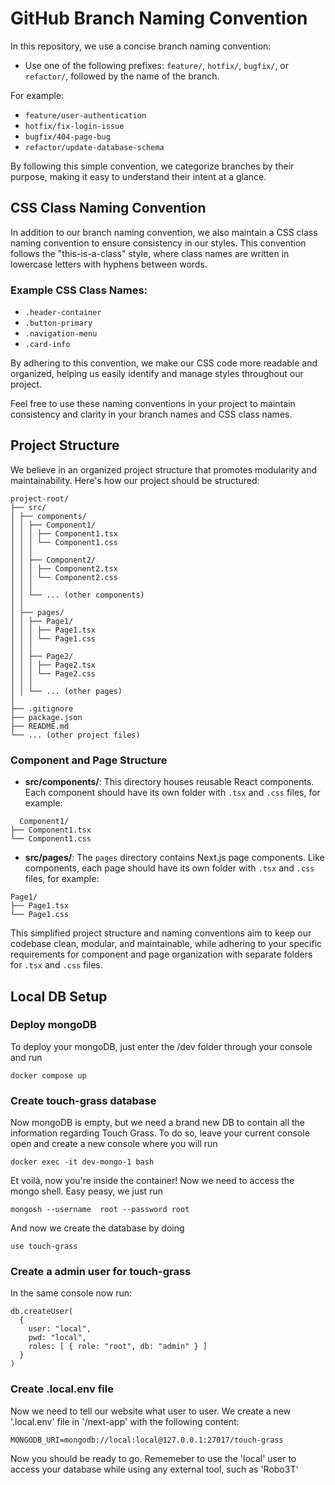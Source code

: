 # GitHub Branch Naming Convention

In this repository, we use a concise branch naming convention:

- Use one of the following prefixes: `feature/`, `hotfix/`, `bugfix/`, or `refactor/`, followed by the name of the branch.

For example:
- `feature/user-authentication`
- `hotfix/fix-login-issue`
- `bugfix/404-page-bug`
- `refactor/update-database-schema`

By following this simple convention, we categorize branches by their purpose, making it easy to understand their intent at a glance.

## CSS Class Naming Convention

In addition to our branch naming convention, we also maintain a CSS class naming convention to ensure consistency in our styles. This convention follows the "this-is-a-class" style, where class names are written in lowercase letters with hyphens between words.

### Example CSS Class Names:

- `.header-container`
- `.button-primary`
- `.navigation-menu`
- `.card-info`

By adhering to this convention, we make our CSS code more readable and organized, helping us easily identify and manage styles throughout our project.

Feel free to use these naming conventions in your project to maintain consistency and clarity in your branch names and CSS class names.

## Project Structure

We believe in an organized project structure that promotes modularity and maintainability. Here's how our project should be structured:
```
project-root/
├── src/
│ ├── components/
│ │ ├── Component1/
│ │ │ ├── Component1.tsx
│ │ │ └── Component1.css
│ │ │
│ │ ├── Component2/
│ │ │ ├── Component2.tsx
│ │ │ └── Component2.css
│ │ │
│ │ └── ... (other components)
│ │
│ ├── pages/
│ │ ├── Page1/
│ │ │ ├── Page1.tsx
│ │ │ └── Page1.css
│ │ │
│ │ ├── Page2/
│ │ │ ├── Page2.tsx
│ │ │ └── Page2.css
│ │ │
│ │ └── ... (other pages)
│
├── .gitignore
├── package.json
├── README.md
└── ... (other project files)
```
### Component and Page Structure

- **src/components/**: This directory houses reusable React components. Each component should have its own folder with `.tsx` and `.css` files, for example:
```
  Component1/
├── Component1.tsx
└── Component1.css
```

- **src/pages/**: The `pages` directory contains Next.js page components. Like components, each page should have its own folder with `.tsx` and `.css` files, for example:
```
Page1/
├── Page1.tsx
└── Page1.css
```

This simplified project structure and naming conventions aim to keep our codebase clean, modular, and maintainable, while adhering to your specific requirements for component and page organization with separate folders for `.tsx` and `.css` files.

## Local DB Setup

### Deploy mongoDB 
To deploy your mongoDB, just enter the /dev folder through your console and run 
```
docker compose up
```

### Create touch-grass database
Now mongoDB is empty, but we need a brand new DB to contain all the information regarding Touch Grass. To do so, leave your current console open and create a new console where you will run
```
docker exec -it dev-mongo-1 bash
```
Et voilà, now you're inside the container! Now we need to access the mongo shell. Easy peasy, we just run 
```
mongosh --username  root --password root
```
And now we create the database by doing 
```
use touch-grass
```

### Create a admin user for touch-grass
In the same console now run: 
```
db.createUser(
  {
    user: "local",
    pwd: "local",
    roles: [ { role: "root", db: "admin" } ]
  }
)
```

### Create .local.env file
Now we need to tell our website what user to user. We create a new '.local.env' file in '/next-app' with the following content: 
```
MONGODB_URI=mongodb://local:local@127.0.0.1:27017/touch-grass
```

Now you should be ready to go. Rememeber to use the 'local' user to access your database while using any external tool, such as 'Robo3T'
